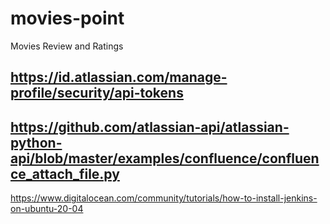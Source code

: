 # movies-point
Movies Review and Ratings


## https://id.atlassian.com/manage-profile/security/api-tokens

## https://github.com/atlassian-api/atlassian-python-api/blob/master/examples/confluence/confluence_attach_file.py

https://www.digitalocean.com/community/tutorials/how-to-install-jenkins-on-ubuntu-20-04
